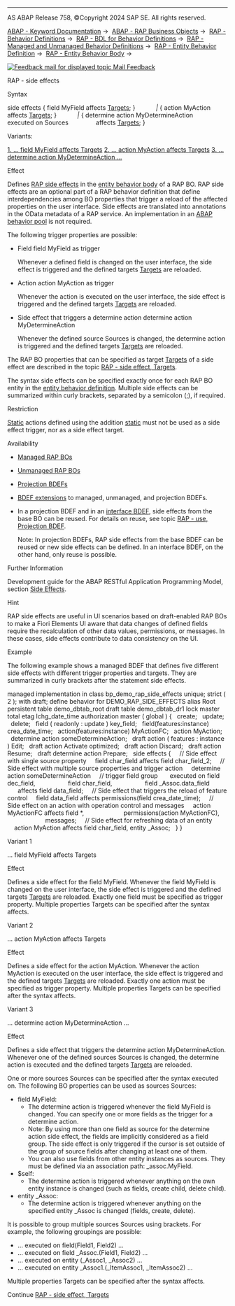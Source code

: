  

* * *

AS ABAP Release 758, ©Copyright 2024 SAP SE. All rights reserved.

[ABAP - Keyword Documentation](javascript:call_link\('abenabap.htm'\)) →  [ABAP - RAP Business Objects](javascript:call_link\('abenabap_rap.htm'\)) →  [RAP - Behavior Definitions](javascript:call_link\('abencds_bdef.htm'\)) →  [RAP - BDL for Behavior Definitions](javascript:call_link\('abenbdl.htm'\)) →  [RAP - Managed and Unmanaged Behavior Definitions](javascript:call_link\('abenbdl_rap_bo.htm'\)) →  [RAP - Entity Behavior Definition](javascript:call_link\('abenbdl_define_beh.htm'\)) →  [RAP - Entity Behavior Body](javascript:call_link\('abenbdl_body.htm'\)) → 

 [![](Mail.gif?object=Mail.gif "Feedback mail for displayed topic") Mail Feedback](mailto:f1_help@sap.com?subject=Feedback%20on%20ABAP%20Documentation&body=Document:%20RAP%20-%20side%20effects%2C%20ABENBDL_SIDE_EFFECTS%2C%20758%0D%0A%0D%0AError:%0D%0A%0D%0A%0D%0A%0D%0ASuggestion%20for%20improvement:)

RAP - side effects

Syntax

side effects { field MyField affects [Targets](javascript:call_link\('abenbdl_side_effects_target.htm'\)); }
           *|* { action MyAction affects [Targets](javascript:call_link\('abenbdl_side_effects_target.htm'\)); }
           *|* { determine action MyDetermineAction
               executed on Sources
               affects [Targets](javascript:call_link\('abenbdl_side_effects_target.htm'\)); }

Variants:

[1\. ... field MyField affects Targets](#!ABAP_VARIANT_1@1@)
[2\. ... action MyAction affects Targets](#!ABAP_VARIANT_2@2@)
[3\. ... determine action MyDetermineAction ...](#!ABAP_VARIANT_3@3@)

Effect

Defines [RAP side effects](javascript:call_link\('abenrap_side_effects_glosry.htm'\) "Glossary Entry") in the [entity behavior body](javascript:call_link\('abencds_entity_body_glosry.htm'\) "Glossary Entry") of a RAP BO. RAP side effects are an optional part of a RAP behavior definition that define interdependencies among BO properties that trigger a reload of the affected properties on the user interface. Side effects are translated into annotations in the OData metadata of a RAP service. An implementation in an [ABAP behavior pool](javascript:call_link\('abenbehavior_pool_glosry.htm'\) "Glossary Entry") is not required.

The following trigger properties are possible:

-   Field field MyField as trigger
    
    Whenever a defined field is changed on the user interface, the side effect is triggered and the defined targets [Targets](javascript:call_link\('abenbdl_side_effects_target.htm'\)) are reloaded.
    
-   Action action MyAction as trigger
    
    Whenever the action is executed on the user interface, the side effect is triggered and the defined targets [Targets](javascript:call_link\('abenbdl_side_effects_target.htm'\)) are reloaded.
    
-   Side effect that triggers a determine action determine action MyDetermineAction
    
    Whenever the defined source Sources is changed, the determine action is triggered and the defined targets [Targets](javascript:call_link\('abenbdl_side_effects_target.htm'\)) are reloaded.
    

The RAP BO properties that can be specified as target [Targets](javascript:call_link\('abenbdl_side_effects_target.htm'\)) of a side effect are described in the topic [RAP - side effect, Targets](javascript:call_link\('abenbdl_side_effects_target.htm'\)).

The syntax side effects can be specified exactly once for each RAP BO entity in the [entity behavior definition](javascript:call_link\('abencds_entity_bdef_glosry.htm'\) "Glossary Entry"). Multiple side effects can be summarized within curly brackets, separated by a semicolon (;), if required.

Restriction

[Static](javascript:call_link\('abenrap_static_operation_glosry.htm'\) "Glossary Entry") actions defined using the addition [static](javascript:call_link\('abenbdl_action.htm'\)) must not be used as a side effect trigger, nor as a side effect target.

Availability

-   [Managed RAP BOs](javascript:call_link\('abenmanaged_rap_bo_glosry.htm'\) "Glossary Entry")
-   [Unmanaged RAP BOs](javascript:call_link\('abenunmanaged_rap_bo_glosry.htm'\) "Glossary Entry")
-   [Projection BDEFs](javascript:call_link\('abencds_proj_bdef_glosry.htm'\) "Glossary Entry")
-   [BDEF extensions](javascript:call_link\('abenrap_extension_glosry.htm'\) "Glossary Entry") to managed, unmanaged, and projection BDEFs.
-   In a projection BDEF and in an [interface BDEF](javascript:call_link\('abencds_interface_bdef_glosry.htm'\) "Glossary Entry"), side effects from the base BO can be reused. For details on reuse, see topic [RAP - use, Projection BDEF](javascript:call_link\('abenbdl_use_projection.htm'\)).
    
    Note: In projection BDEFs, RAP side effects from the base BDEF can be reused or new side effects can be defined. In an interface BDEF, on the other hand, only reuse is possible.
    

Further Information

Development guide for the ABAP RESTful Application Programming Model, section [Side Effects](https://help.sap.com/docs/ABAP_Cloud/f055b8bf582d4f34b91da667bc1fcce6/b30b48c58ed94ff786980ab9aa18882f?version=sap_cross_product_abap).

Hint

RAP side effects are useful in UI scenarios based on draft-enabled RAP BOs to make a Fiori Elements UI aware that data changes of defined fields require the recalculation of other data values, permissions, or messages. In these cases, side effects contribute to data consistency on the UI.

Example

The following example shows a managed BDEF that defines five different side effects with different trigger properties and targets. They are summarized in curly brackets after the statement side effects.

managed implementation in class bp\_demo\_rap\_side\_effects unique;
strict ( 2 );
with draft;
define behavior for DEMO\_RAP\_SIDE\_EFFECTS alias Root
persistent table demo\_dbtab\_root
draft table demo\_dbtab\_dr1
lock master
total etag lchg\_date\_time
authorization master ( global )
{
  create;
  update;
  delete;
  field ( readonly : update ) key\_field;
  field(features:instance) crea\_date\_time;
  action(features:instance) MyActionFC;
  action MyAction;
  determine action someDetermineAction;
  draft action ( features : instance ) Edit;
  draft action Activate optimized;
  draft action Discard;
  draft action Resume;
  draft determine action Prepare;
  side effects {
    // Side effect with single source property
    field char\_field affects field char\_field\_2;
    // Side effect with multiple source properties and trigger action
    determine action someDetermineAction
    // trigger field group
      executed on field dec\_field,
                  field char\_field,
                  field \_Assoc.data\_field
      affects field data\_field;
    // Side effect that triggers the reload of feature control
    field data\_field affects permissions(field crea\_date\_time);
    // Side effect on an action with operation control and messages
    action MyActionFC affects field \*,
                      permissions(action MyActionFC),
                      messages;
    // Side effect for refreshing data of an entity
    action MyAction affects field char\_field, entity \_Assoc;
  }
}

Variant 1   

... field MyField affects Targets

Effect

Defines a side effect for the field MyField. Whenever the field MyField is changed on the user interface, the side effect is triggered and the defined targets [Targets](javascript:call_link\('abenbdl_side_effects_target.htm'\)) are reloaded. Exactly one field must be specified as trigger property. Multiple properties Targets can be specified after the syntax affects.

Variant 2   

... action MyAction affects Targets

Effect

Defines a side effect for the action MyAction. Whenever the action MyAction is executed on the user interface, the side effect is triggered and the defined targets [Targets](javascript:call_link\('abenbdl_side_effects_target.htm'\)) are reloaded. Exactly one action must be specified as trigger property. Multiple properties Targets can be specified after the syntax affects.

Variant 3   

... determine action MyDetermineAction ...

Effect

Defines a side effect that triggers the determine action MyDetermineAction. Whenever one of the defined sources Sources is changed, the determine action is executed and the defined targets [Targets](javascript:call_link\('abenbdl_side_effects_target.htm'\)) are reloaded.

One or more sources Sources can be specified after the syntax executed on. The following BO properties can be used as sources Sources:

-   field MyField:
    -   The determine action is triggered whenever the field MyField is changed. You can specify one or more fields as the trigger for a determine action.
    -   Note: By using more than one field as source for the determine action side effect, the fields are implicitly considered as a field group. The side effect is only triggered if the cursor is set outside of the group of source fields after changing at least one of them.
    -   You can also use fields from other entity instances as sources. They must be defined via an association path: \_assoc.MyField.
-   $self:
    -   The determine action is triggered whenever anything on the own entity instance is changed (such as fields, create child, delete child).
-   entity \_Assoc:
    -   The determine action is triggered whenever anything on the specified entity \_Assoc is changed (fields, create, delete).

It is possible to group multiple sources Sources using brackets. For example, the following groupings are possible:

-   ... executed on field(Field1, Field2) ...
-   ... executed on field \_Assoc.(Field1, Field2) ...
-   ... executed on entity (\_Assoc1, \_Assoc2) ...
-   ... executed on entity \_Assoc1.(\_ItemAssoc1, \_ItemAssoc2) ...

Multiple properties Targets can be specified after the syntax affects.

Continue
[RAP - side effect, Targets](javascript:call_link\('abenbdl_side_effects_target.htm'\))